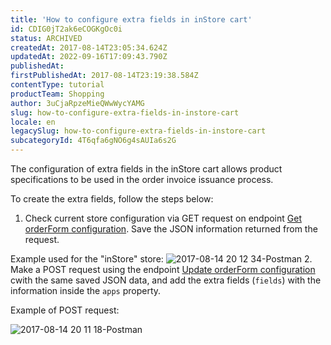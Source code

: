```yaml
---
title: 'How to configure extra fields in inStore cart'
id: CDIG0jT2ak6eCOGKgOc0i
status: ARCHIVED
createdAt: 2017-08-14T23:05:34.624Z
updatedAt: 2022-09-16T17:09:43.790Z
publishedAt: 
firstPublishedAt: 2017-08-14T23:19:38.584Z
contentType: tutorial
productTeam: Shopping
author: 3uCjaRpzeMieQWwWycYAMG
slug: how-to-configure-extra-fields-in-instore-cart
locale: en
legacySlug: how-to-configure-extra-fields-in-instore-cart
subcategoryId: 4T6qfa6gNO6g4sAUIa6s2G
---
```


The configuration of extra fields in the inStore cart allows product specifications to be used in the order invoice issuance process.

To create the extra fields, follow the steps below:

1. Check current store configuration via GET request on endpoint [Get orderForm configuration](https://developers.vtex.com/vtex-rest-api/reference/getorderformconfiguration). Save the JSON information returned from the request.

Example used for the "inStore" store:
![2017-08-14 20 12 34-Postman](https://images.contentful.com/alneenqid6w5/6I61we4oF2AMkgcIAMgEo/772e7d2b045312f1f5c76b4d8eb9d30f/2017-08-14_20_12_34-Postman.png)
    2. Make a POST request using the endpoint [Update orderForm configuration](https://developers.vtex.com/vtex-rest-api/reference/updateorderformconfiguration) cwith the same saved JSON data, and add the extra fields (`fields`) with the information inside the `apps` property.

Example of POST request:

![2017-08-14 20 11 18-Postman](https://images.contentful.com/alneenqid6w5/6QIwIi5IBiy4qCyu2qseey/538d03ceb7f47ea0e47eb8047b931da6/2017-08-14_20_11_18-Postman.png)
